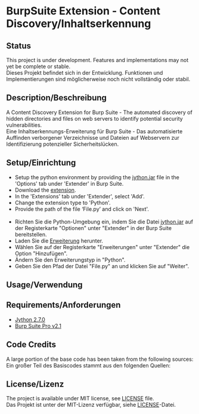 # BurpSuite Extension - Content Discovery/Inhaltserkennung

## Status
This project is under development. Features and implementations may not yet be complete or stable.<br>Dieses Projekt befindet sich in der Entwicklung. Funktionen und Implementierungen sind möglicherweise noch nicht vollständig oder stabil.

## Description/Beschreibung
A Content Discovery Extension for Burp Suite - The automated discovery of hidden directories and files on web servers to identify potential security vulnerabilities.<br>Eine Inhaltserkennungs-Erweiterung für Burp Suite - Das automatisierte Auffinden verborgener Verzeichnisse und Dateien auf Webservern zur Identifizierung potenzieller Sicherheitslücken.

## Setup/Einrichtung
- Setup the python environment by providing the [jython.jar](https://www.jython.org/downloads.html) file in the 'Options' tab under 'Extender' in Burp Suite.
- Download the [extension](https://github.com/lockenkoepflein/CODIBurp/filename).
- In the 'Extensions' tab under 'Extender', select 'Add'.
- Change the extension type to 'Python'.
- Provide the path of the file ‘File.py’ and click on 'Next'.<br><br>
- Richten Sie die Python-Umgebung ein, indem Sie die Datei [jython.jar](https://www.jython.org/downloads.html) auf der Registerkarte "Optionen" unter "Extender" in der Burp Suite bereitstellen.
- Laden Sie die [Erweiterung](https://github.com/lockenkoepflein/CODIBurp/filename) herunter.
- Wählen Sie auf der Registerkarte "Erweiterungen" unter "Extender" die Option "Hinzufügen".
- Ändern Sie den Erweiterungstyp in "Python".
- Geben Sie den Pfad der Datei "File.py" an und klicken Sie auf "Weiter".

## Usage/Verwendung

## Requirements/Anforderungen
- [Jython 2.7.0](https://www.jython.org/downloads.html)
- [Burp Suite Pro v2.1](https://portswigger.net/burp)

## Code Credits
A large portion of the base code has been taken from the following sources:<br>Ein großer Teil des Basiscodes stammt aus den folgenden Quellen:

## License/Lizenz
The project is available under MIT license, see [LICENSE](https://github.com/lockenkoepfein/CODIBurp/LICENSE) file.<br>Das Projekt ist unter der MIT-Lizenz verfügbar, siehe [LICENSE](https://github.com/lockenkoepfein/CODIBurp/LICENSE)-Datei.
